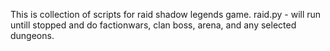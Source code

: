 This is collection of scripts for raid shadow legends game.
raid.py - will run untill stopped and do factionwars, clan boss, arena, and any selected dungeons.
